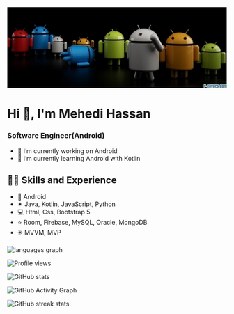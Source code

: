 <img src="https://github.com/mehedii-hassan/mehedii-hassan/blob/main/profile_banner.jpg"> 

# Hi 👋, I'm Mehedi Hassan
### Software Engineer(Android)

- 🔭 I’m currently working on Android 
- 🌱 I’m currently learning Android with Kotlin 

## 👨‍💻 Skills and Experience
* 📲 Android
* ✴ Java, Kotlin, JavaScript, Python
* 💻 Html, Css, Bootstrap 5
* ⭐ Room, Firebase, MySQL, Oracle, MongoDB
* ✳ MVVM, MVP

###

  <img src="https://github-readme-stats.vercel.app/api/top-langs?locale=en&hide_title=false&layout=compact&card_width=320&langs_count=5&theme=dracula&hide_border=false&username=mehedii-hassan" height="150" alt="languages graph"  />
</div>

![Profile views](https://gpvc.arturio.dev/mehedii-hassan) 

![GitHub stats](https://github-readme-stats.vercel.app/api?username=mehedii-hassan&show_icons=true)  

![GitHub Activity Graph](https://activity-graph.herokuapp.com/graph?username=mehedii-hassan)  

![GitHub streak stats](https://streak-stats.demolab.com/?user=mehedii-hassan)  

 
